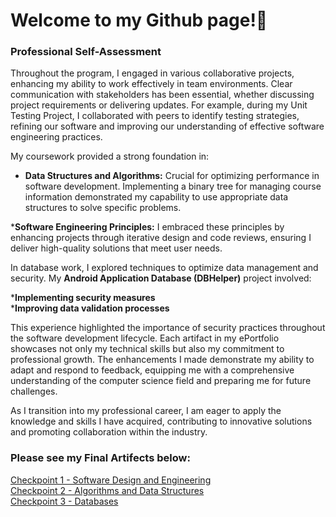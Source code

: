 # Welcome to my Github page!📖<br>
### Professional Self-Assessment<br>
Throughout the program, I engaged in various collaborative projects, enhancing my ability to work effectively in team environments. Clear communication with stakeholders has been essential, whether discussing project requirements or delivering updates. For example, during my Unit Testing Project, I collaborated with peers to identify testing strategies, refining our software and improving our understanding of effective software engineering practices.<br>

My coursework provided a strong foundation in:<br>

- **Data Structures and Algorithms:** Crucial for optimizing performance in software development. Implementing a binary tree for managing course information demonstrated my capability to use appropriate data structures to solve specific problems.<br>

***Software Engineering Principles:** I embraced these principles by enhancing projects through iterative design and code reviews, ensuring I deliver high-quality solutions that meet user needs.<br>

In database work, I explored techniques to optimize data management and security. My **Android Application Database (DBHelper)** project involved:<br>

***Implementing security measures**<br>
***Improving data validation processes**<br>

This experience highlighted the importance of security practices throughout the software development lifecycle. Each artifact in my ePortfolio showcases not only my technical skills but also my commitment to professional growth. The enhancements I made demonstrate my ability to adapt and respond to feedback, equipping me with a comprehensive understanding of the computer science field and preparing me for future challenges.<br>

As I transition into my professional career, I am eager to apply the knowledge and skills I have acquired, contributing to innovative solutions and promoting collaboration within the industry.


### Please see my Final Artifects below:<br>
[Checkpoint 1 - Software Design and Engineering](https://github.com/NoahGarza88/NoahGarza88.github.io/tree/main/Category%20One%20-%20Software%20Design%20and%20Engineering) <br>
[Checkpoint 2 - Algorithms and Data Structures](https://github.com/NoahGarza88/NoahGarza88.github.io/tree/main/Category%20Two%20-%20Algorithms%20and%20Data%20Structures)<br>
[Checkpoint 3 - Databases](https://github.com/NoahGarza88/NoahGarza88.github.io/tree/main/Category%20Three%20-%20Databases)

